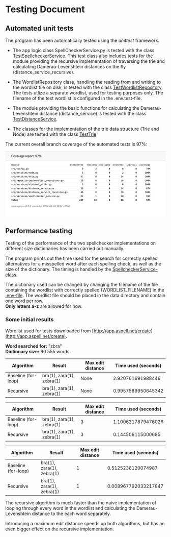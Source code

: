 # Testing Document

## Automated unit tests

The program has been automatically tested using the _unittest_ framework.

- The app logic class SpellCheckerService.py is tested with the class [TestSpellcheckerService](../src/tests/spellchecker_service_test.py). This test class also includes tests for the module providing the recursive implementation of traversing the trie and calculating Damerau-Levenshtein distances on the fly (distance_service_recursive).

- The WordlistRepository class, handling the reading from and writing to the wordlist file on disk, is tested with the class [TestWordlistRepository](../src/tests/wordlist_repository_test.py). The tests utlize a separate wordlist, used for testing purposes only. The filename of the test wordlist is configured in the .env.test-file.

- The module providing the basic functions for calculating the Damerau-Levenshtein distance (distance_service) is tested with the class [TestDistanceService](../src/tests/distance_service_test.py).

- The classes for the implementation of the trie data structure (Trie and Node) are tested with the class [TestTrie](../src/tests/trie_test.py).

The current overall branch coverage of the automated tests is 97%:

![Picture of coverage report](./images/coverage-report_040622.png)

## Performance testing

Testing of the performance of the two spellchecker implementations on different size dictionaries has been carried out manually. 

The program prints out the time used for the search for correctly spelled alternatives for a misspelled word after each spelling check, as well as the size of the dictionary. The timing is handled by the [SpellcheckerService-class](../src/services/spellchecker_service.py#L94).

The dictionary used can be changed by changing the filename of the file containing the wordlist with correctly spelled (WORDLIST_FILENAME) in the [.env-file](../.env). The wordlist file should be placed in the data directory and contain one word per row.  
**Only letters a-z** are allowed for now.

### Some initial results

Wordlist used for tests downloaded from [http://app.aspell.net/create](http://app.aspell.net/create).

**Word searched for:** "zbra"  
**Dictionary size:** 90 555 words.  


| Algorithm | Result | Max edit distance | Time used (seconds) |
| --- | --- | --- | --- | 
| Baseline (for-loop) | bra(1), zara(1), zebra(1)| None | 2.920761691988446 |
| Recursive | bra(1), zara(1), zebra(1) | None | 0.9957589950645342 |

| Algorithm | Result | Max edit distance | Time used (seconds) |
| --- | --- | --- | --- | 
| Baseline (for-loop) | bra(1), zara(1), zebra(1)| 3 | 1.1006217879476026 |
| Recursive | bra(1), zara(1), zebra(1) | 3 | 0.144506115000695 |

| Algorithm | Result | Max edit distance | Time used (seconds) |
| --- | --- | --- | --- | 
| Baseline (for-loop) | bra(1), zara(1), zebra(1)| 1 | 0.5125236120074987 |
| Recursive | bra(1), zara(1), zebra(1) | 1 | 0.008967792033217847 |

The recursive algorithm is much faster than the naive implementation of looping through every word in the wordlist and calculating the Damerau-Levenshtein distance to the each word separately.  

Introducing a maximum edit distance speeds up both algorithms, but has an even bigger effect on the recursive implementation.  
